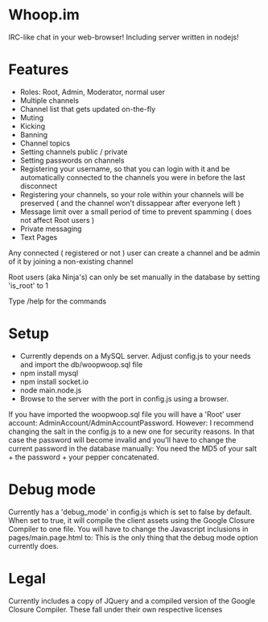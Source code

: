 Whoop.im
========

IRC-like chat in your web-browser! Including server written in nodejs!

Features
========
- Roles: Root, Admin, Moderator, normal user
- Multiple channels
- Channel list that gets updated on-the-fly
- Muting
- Kicking
- Banning
- Channel topics
- Setting channels public / private
- Setting passwords on channels
- Registering your username, so that you can login with it and be automatically connected to the channels you were in before the last disconnect
- Registering your channels, so your role within your channels will be preserved ( and the channel won't dissappear after everyone left )
- Message limit over a small period of time to prevent spamming ( does not affect Root users )
- Private messaging
- Text Pages

Any connected ( registered or not ) user can create a channel and be admin of it by joining a non-existing channel

Root users (aka Ninja's) can only be set manually in the database by setting 'is_root' to 1 

Type /help for the commands


Setup
========

- Currently depends on a MySQL server. Adjust config.js to your needs and import the db/woopwoop.sql file
- npm install mysql
- npm install socket.io
- node main.node.js
- Browse to the server with the port in config.js using a browser.

If you have imported the woopwoop.sql file you will have a 'Root' user account: AdminAccount/AdminAccountPassword. However: I recommend changing the salt in the config.js to a new one for security reasons. In that case the password will become invalid and you'll have to change the current password in the database manually: You need the MD5 of your salt + the password + your pepper concatenated.

Debug mode
=======
Currently has a 'debug_mode' in config.js which is set to false by default. When set to true, it will compile the client assets using the Google Closure Compiler to one file. You will have to change the Javascript inclusions in pages/main.page.html to:
    <script type="text/javascript" src="js/socket.io.js"></script>
    <script type="text/javascript" src="js/js.js"></script>
This is the only thing that the debug mode option currently does.

Legal
======
Currently includes a copy of JQuery and a compiled version of the Google Closure Compiler. These fall under their own respective licenses
